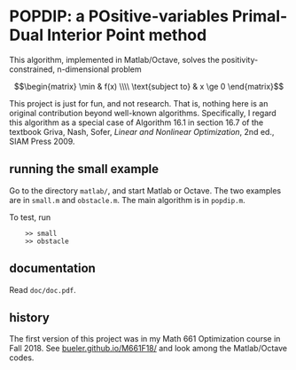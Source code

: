 # POPDIP: a POsitive-variables Primal-Dual Interior Point method

This algorithm, implemented in Matlab/Octave, solves the positivity-constrained,
n-dimensional problem

$$\begin{matrix} \min & f(x) \\\\ \text{subject to} & x \ge 0 \end{matrix}$$

This project is just for fun, and not research.  That is, nothing here is an
original contribution beyond well-known algorithms.  Specifically, I regard
this algorithm as a special case of Algorithm 16.1 in section 16.7 of the
textbook Griva, Nash, Sofer, _Linear and Nonlinear Optimization_, 2nd ed., SIAM
Press 2009.

## running the small example

Go to the directory `matlab/`, and start Matlab or Octave.  The two examples
are in `small.m` and `obstacle.m`.  The main algorithm is in `popdip.m`.

To test, run

        >> small
        >> obstacle

## documentation

Read `doc/doc.pdf`.

## history

The first version of this project was in my Math 661 Optimization course in
Fall 2018.  See [bueler.github.io/M661F18/](https://bueler.github.io/M661F18/index.html)
and look among the Matlab/Octave codes.
